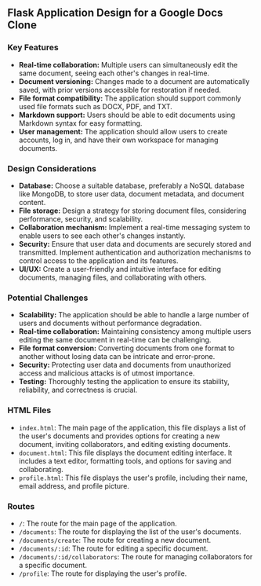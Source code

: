 ## Flask Application Design for a Google Docs Clone

### Key Features

- **Real-time collaboration:** Multiple users can simultaneously edit the same document, seeing each other's changes in real-time.
- **Document versioning:** Changes made to a document are automatically saved, with prior versions accessible for restoration if needed.
- **File format compatibility:** The application should support commonly used file formats such as DOCX, PDF, and TXT.
- **Markdown support:** Users should be able to edit documents using Markdown syntax for easy formatting.
- **User management:** The application should allow users to create accounts, log in, and have their own workspace for managing documents.

### Design Considerations

- **Database:** Choose a suitable database, preferably a NoSQL database like MongoDB, to store user data, document metadata, and document content.
- **File storage:** Design a strategy for storing document files, considering performance, security, and scalability.
- **Collaboration mechanism:** Implement a real-time messaging system to enable users to see each other's changes instantly.
- **Security:** Ensure that user data and documents are securely stored and transmitted. Implement authentication and authorization mechanisms to control access to the application and its features.
- **UI/UX:** Create a user-friendly and intuitive interface for editing documents, managing files, and collaborating with others.

### Potential Challenges

- **Scalability:** The application should be able to handle a large number of users and documents without performance degradation.
- **Real-time collaboration:** Maintaining consistency among multiple users editing the same document in real-time can be challenging.
- **File format conversion:** Converting documents from one format to another without losing data can be intricate and error-prone.
- **Security:** Protecting user data and documents from unauthorized access and malicious attacks is of utmost importance.
- **Testing:** Thoroughly testing the application to ensure its stability, reliability, and correctness is crucial.

### HTML Files

- `index.html`: The main page of the application, this file displays a list of the user's documents and provides options for creating a new document, inviting collaborators, and editing existing documents.
- `document.html`: This file displays the document editing interface. It includes a text editor, formatting tools, and options for saving and collaborating.
- `profile.html`: This file displays the user's profile, including their name, email address, and profile picture.

### Routes

- `/`: The route for the main page of the application.
- `/documents`: The route for displaying the list of the user's documents.
- `/documents/create`: The route for creating a new document.
- `/documents/:id`: The route for editing a specific document.
- `/documents/:id/collaborators`: The route for managing collaborators for a specific document.
- `/profile`: The route for displaying the user's profile.
